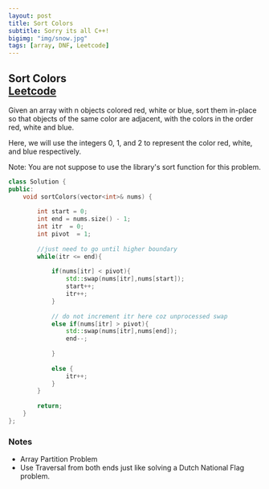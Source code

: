 ```yaml
---
layout: post
title: Sort Colors
subtitle: Sorry its all C++!
bigimg: "img/snow.jpg"
tags: [array, DNF, Leetcode]
---
```


## **Sort Colors** <br/> [Leetcode](https://leetcode.com/problems/sort-colors/)

Given an array with n objects colored red, white or blue, sort them in-place so that objects of the same color are adjacent, with the colors in the order red, white and blue.

Here, we will use the integers 0, 1, and 2 to represent the color red, white, and blue respectively.

Note: You are not suppose to use the library's sort function for this problem.

```cpp
class Solution {
public:
    void sortColors(vector<int>& nums) {
        
        int start = 0;
        int end = nums.size() - 1;
        int itr  = 0;
        int pivot  = 1;
        
        //just need to go until higher boundary
        while(itr <= end){
            
            if(nums[itr] < pivot){
                std::swap(nums[itr],nums[start]);
                start++;
                itr++;
            }
            
            // do not increment itr here coz unprocessed swap
            else if(nums[itr] > pivot){
                std::swap(nums[itr],nums[end]);
                end--;
                
            }
            
            else {
                itr++;
            }
        }
        
        return;
    }
};
```

### **Notes**

* Array Partition Problem
* Use Traversal from both ends just like solving a Dutch National Flag problem.
